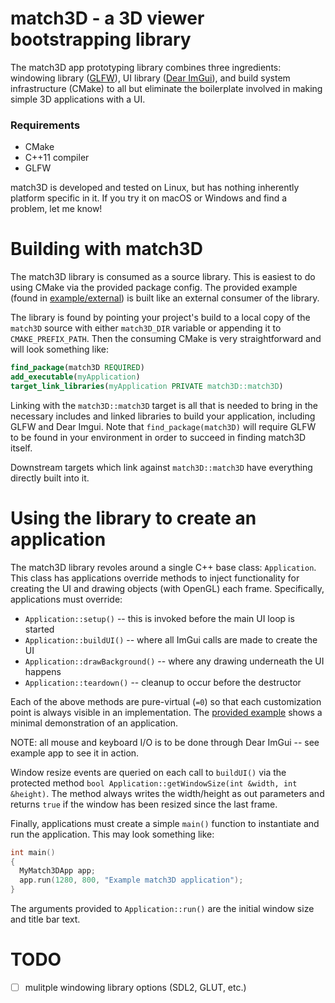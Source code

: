 # match3D - a 3D viewer bootstrapping library

The match3D app prototyping library combines three ingredients: windowing
library ([GLFW](https://github.com/glfw/glfw)), UI library ([Dear
ImGui](https://github.com/ocornut/imgui)), and build system infrastructure
(CMake) to all but eliminate the boilerplate involved in making simple 3D
applications with a UI.

### Requirements

- CMake
- C++11 compiler
- GLFW

match3D is developed and tested on Linux, but has nothing inherently platform
specific in it. If you try it on macOS or Windows and find a problem, let
me know!

# Building with match3D

The match3D library is consumed as a source library. This is easiest to do
using CMake via the provided package config. The provided example (found in
[example/external](example/external)) is built like an external consumer of the
library.

The library is found by pointing your project's build to a local copy of the
`match3D` source with either `match3D_DIR` variable or appending it to
`CMAKE_PREFIX_PATH`. Then the consuming CMake is very straightforward and will
look something like:

```cmake
find_package(match3D REQUIRED)
add_executable(myApplication)
target_link_libraries(myApplication PRIVATE match3D::match3D)
```

Linking with the `match3D::match3D` target is all that is needed to bring in the
necessary includes and linked libraries to build your application, including
GLFW and Dear Imgui. Note that `find_package(match3D)` will require GLFW to be
found in your environment in order to succeed in finding match3D itself.

Downstream targets which link against `match3D::match3D` have everything
directly built into it.

# Using the library to create an application

The match3D library revoles around a single C++ base class: `Application`.
This class has applications override methods to inject functionality for
creating the UI and drawing objects (with OpenGL) each frame. Specifically,
applications must override:

- `Application::setup()` -- this is invoked before the main UI loop is started
- `Application::buildUI()` -- where all ImGui calls are made to create the UI
- `Application::drawBackground()` -- where any drawing underneath the UI happens
- `Application::teardown()` -- cleanup to occur before the destructor

Each of the above methods are pure-virtual (`=0`) so that each customization
point is always visible in an implementation. The [provided
example](example/main.cpp) shows a minimal demonstration of an application.

NOTE: all mouse and keyboard I/O is to be done through Dear ImGui -- see example
app to see it in action.

Window resize events are queried on each call to `buildUI()` via the protected
method `bool Application::getWindowSize(int &width, int &height)`. The method
always writes the width/height as out parameters and returns `true` if the
window has been resized since the last frame.

Finally, applications must create a simple `main()` function to instantiate and
run the application. This may look something like:

```c++
int main()
{
  MyMatch3DApp app;
  app.run(1280, 800, "Example match3D application");
}
```

The arguments provided to `Application::run()` are the initial window size and
title bar text.

# TODO

- [ ] mulitple windowing library options (SDL2, GLUT, etc.)
